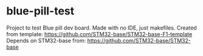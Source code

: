 # blue-pill-test
Project to test Blue pill dev board. Made with no IDE, just makefiles. 
Created from template: https://github.com/STM32-base/STM32-base-F1-template
Depends on STM32-base from: https://github.com/STM32-base/STM32-base

